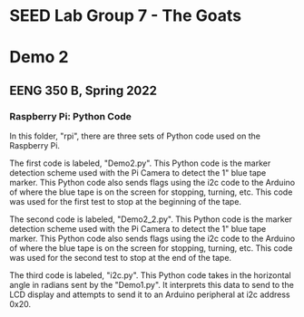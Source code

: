 # SEED Lab Group 7 - The Goats

# Demo 2

## EENG 350 B, Spring 2022

### Raspberry Pi: Python Code

In this folder, "rpi", there are three sets of Python code used on the Raspberry Pi.

The first code is labeled, "Demo2.py". This Python code is the marker detection scheme used with the Pi Camera to detect the 1" blue tape marker.
This Python code also sends flags using the i2c code to the Arduino of where the blue tape is on the screen for stopping, turning, etc. This code was used for the first test to stop at the beginning of the tape.

The second code is labeled, "Demo2_2.py". This Python code is the marker detection scheme used with the Pi Camera to detect the 1" blue tape marker.
This Python code also sends flags using the i2c code to the Arduino of where the blue tape is on the screen for stopping, turning, etc. This code was used for the second test to stop at the end of the tape.

The third code is labeled, "i2c.py". This Python code takes in the horizontal angle in radians sent by the "Demo1.py".
It interprets this data to send to the LCD display and attempts to send it to an Arduino peripheral at i2c address 0x20.

